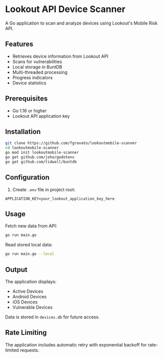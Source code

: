 # Lookout API Device Scanner

A Go application to scan and analyze devices using Lookout's Mobile Risk API.

## Features

- Retrieves device information from Lookout API
- Scans for vulnerabilities
- Local storage in BuntDB
- Multi-threaded processing
- Progress indicators
- Device statistics

## Prerequisites

- Go 1.16 or higher
- Lookout API application key

## Installation

```bash
git clone https://github.com/fgravato/lookoutmobile-scanner
cd lookoutmobile-scanner
go mod init lookoutmobile-scanner
go get github.com/joho/godotenv
go get github.com/tidwall/buntdb
```

## Configuration

1. Create `.env` file in project root:
```
APPLICATION_KEY=your_lookout_application_key_here
```

## Usage

Fetch new data from API:
```bash
go run main.go
```

Read stored local data:
```bash
go run main.go --local
```

## Output

The application displays:
- Active Devices
- Android Devices
- iOS Devices
- Vulnerable Devices

Data is stored in `devices.db` for future access.

## Rate Limiting

The application includes automatic retry with exponential backoff for rate-limited requests.
